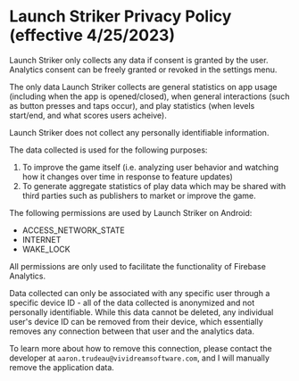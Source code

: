 # Launch Striker Privacy Policy (effective 4/25/2023)

Launch Striker only collects any data if consent is granted by the user. Analytics consent can be freely granted or revoked in the settings menu.

The only data Launch Striker collects are general statistics on app usage (including when the app is opened/closed), when general interactions (such as button presses and taps occur), and play statistics (when levels start/end, and what scores users acheive).

Launch Striker does not collect any personally identifiable information.

The data collected is used for the following purposes:
1. To improve the game itself (i.e. analyzing user behavior and watching how it changes over time in response to feature updates)
2. To generate aggregate statistics of play data which may be shared with third parties such as publishers to market or improve the game.

The following permissions are used by Launch Striker on Android:
- ACCESS_NETWORK_STATE
- INTERNET
- WAKE_LOCK

All permissions are only used to facilitate the functionality of Firebase Analytics.

Data collected can only be associated with any specific user through a specific device ID - all of the data collected is anonymized and not personally identifiable. While this data cannot be deleted, any individual user's device ID can be removed from their device, which essentially removes any connection between that user and the analytics data.

To learn more about how to remove this connection, please contact the developer at `aaron.trudeau@vividreamsoftware.com`, and I will manually remove the application data.




